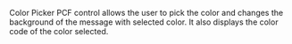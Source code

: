 Color Picker PCF control allows the user to pick the color and  changes the background of the message with selected color.
It also displays the color code of the color selected.
